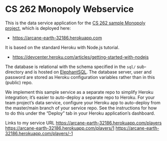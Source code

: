 # CS 262 Monopoly Webservice

This is the data service application for the 
[CS 262 sample Monopoly project](https://github.com/calvin-cs262-organization/monopoly-project),
 which is deployed here:
          
- <https://arcane-earth-32186.herokuapp.com>

It is based on the standard Heroku with Node.js tutorial.

- <https://devcenter.heroku.com/articles/getting-started-with-nodejs>  

The database is relational with the schema specified in the `sql/` sub-directory
and is hosted on [ElephantSQL](https://www.elephantsql.com/). The database server,
user and password are stored as Heroku configuration variables rather than in this 
(public) repo.

We implement this sample service as a separate repo to simplify Heroku integration;
it&rsquo;s easier to auto-deploy a separate repo to Heroku. For your team project&rsquo;s 
data service, configure your Heroku app to auto-deploy from the master/main branch 
of your service repo. See the instructions for how to do this under the 
&ldquo;Deploy&rdquo; tab in your Heroku application&rsquo;s dashboard.


Links to my service URL
<https://arcane-earth-32186.herokuapp.com/players>
<https://arcane-earth-32186.herokuapp.com/players/1>
<https://arcane-earth-32186.herokuapp.com/players/-1>